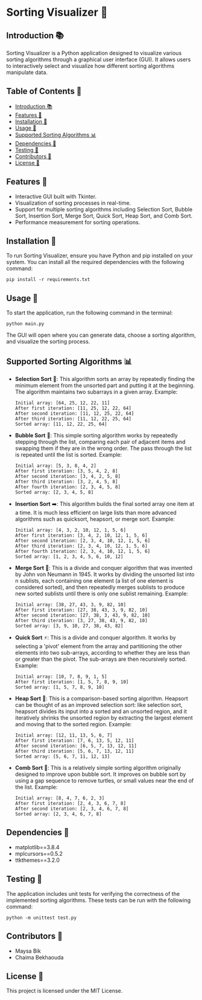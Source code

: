 # Sorting Visualizer 🔄

## Introduction 📚

Sorting Visualizer is a Python application designed to visualize various sorting algorithms through a graphical user
interface (GUI). It allows users to interactively select and visualize how different sorting algorithms manipulate data.

## Table of Contents 📑

- [Introduction 📚](#introduction-)
- [Features 🌟](#features-)
- [Installation 🔧](#installation-)
- [Usage 🚀](#usage-)
- [Supported Sorting Algorithms 📊](#supported-sorting-algorithms-)
- [Dependencies 📌](#dependencies-)
- [Testing 🧪](#testing-)
- [Contributors 👥](#contributors-)
- [License 📄](#license-)

## Features 🌟

- Interactive GUI built with Tkinter.
- Visualization of sorting processes in real-time.
- Support for multiple sorting algorithms including Selection Sort, Bubble Sort, Insertion Sort, Merge Sort, Quick Sort,
  Heap Sort, and Comb Sort.
- Performance measurement for sorting operations.

## Installation 🔧

To run Sorting Visualizer, ensure you have Python and pip installed on your system. You can install all the required
dependencies with the following command:

```
pip install -r requirements.txt
```

## Usage 🚀

To start the application, run the following command in the terminal:

```
python main.py
```

The GUI will open where you can generate data, choose a sorting algorithm, and visualize the sorting process.

## Supported Sorting Algorithms 📊

- **Selection Sort** 🔄: This algorithm sorts an array by repeatedly finding the minimum element from the unsorted part
  and putting it at the beginning. The algorithm maintains two subarrays in a given array.
  Example:
  ```
  Initial array: [64, 25, 12, 22, 11]
  After first iteration: [11, 25, 12, 22, 64]
  After second iteration: [11, 12, 25, 22, 64]
  After third iteration: [11, 12, 22, 25, 64]
  Sorted array: [11, 12, 22, 25, 64]
  ```

- **Bubble Sort** 🛁: This simple sorting algorithm works by repeatedly stepping through the list, comparing each pair of
  adjacent items and swapping them if they are in the wrong order. The pass through the list is repeated until the list
  is sorted.
  Example:
  ```
  Initial array: [5, 3, 8, 4, 2]
  After first iteration: [3, 5, 4, 2, 8]
  After second iteration: [3, 4, 2, 5, 8]
  After third iteration: [3, 2, 4, 5, 8]
  After fourth iteration: [2, 3, 4, 5, 8]
  Sorted array: [2, 3, 4, 5, 8]
  ```

- **Insertion Sort** ➡️: This algorithm builds the final sorted array one item at a time. It is much less efficient on
  large lists than more advanced algorithms such as quicksort, heapsort, or merge sort.
  Example:
  ```
  Initial array: [4, 3, 2, 10, 12, 1, 5, 6]
  After first iteration: [3, 4, 2, 10, 12, 1, 5, 6]
  After second iteration: [2, 3, 4, 10, 12, 1, 5, 6]
  After third iteration: [2, 3, 4, 10, 12, 1, 5, 6]
  After fourth iteration: [2, 3, 4, 10, 12, 1, 5, 6]
  Sorted array: [1, 2, 3, 4, 5, 6, 10, 12]
  ```

- **Merge Sort** 🧩: This is a divide and conquer algorithm that was invented by John von Neumann in 1945. It works by
  dividing the unsorted list into n sublists, each containing one element (a list of one element is considered sorted),
  and then repeatedly merges sublists to produce new sorted sublists until there is only one sublist remaining.
  Example:
  ```
  Initial array: [38, 27, 43, 3, 9, 82, 10]
  After first iteration: [27, 38, 43, 3, 9, 82, 10]
  After second iteration: [27, 38, 3, 43, 9, 82, 10]
  After third iteration: [3, 27, 38, 43, 9, 82, 10]
  Sorted array: [3, 9, 10, 27, 38, 43, 82]
  ```

- **Quick Sort** ⚡: This is a divide and conquer algorithm. It works by selecting a 'pivot' element from the array and
  partitioning the other elements into two sub-arrays, according to whether they are less than or greater than the
  pivot. The sub-arrays are then recursively sorted.
  Example:
  ```
  Initial array: [10, 7, 8, 9, 1, 5]
  After first iteration: [1, 5, 7, 8, 9, 10]
  Sorted array: [1, 5, 7, 8, 9, 10]
  ```

- **Heap Sort** 🌳: This is a comparison-based sorting algorithm. Heapsort can be thought of as an improved selection
  sort: like selection sort, heapsort divides its input into a sorted and an unsorted region, and it iteratively shrinks
  the unsorted region by extracting the largest element and moving that to the sorted region.
  Example:
  ```
  Initial array: [12, 11, 13, 5, 6, 7]
  After first iteration: [7, 6, 13, 5, 12, 11]
  After second iteration: [6, 5, 7, 13, 12, 11]
  After third iteration: [5, 6, 7, 13, 12, 11]
  Sorted array: [5, 6, 7, 11, 12, 13]
  ```

- **Comb Sort** 🧹: This is a relatively simple sorting algorithm originally designed to improve upon bubble sort. It
  improves on bubble sort by using a gap sequence to remove turtles, or small values near the end of the list.
  Example:
  ```
  Initial array: [8, 4, 7, 6, 2, 3]
  After first iteration: [2, 4, 3, 6, 7, 8]
  After second iteration: [2, 3, 4, 6, 7, 8]
  Sorted array: [2, 3, 4, 6, 7, 8]
  ```

## Dependencies 📌

- matplotlib==3.8.4
- mplcursors==0.5.2
- ttkthemes==3.2.0

## Testing 🧪

The application includes unit tests for verifying the correctness of the implemented sorting algorithms. These tests can
be run with the following command:

```
python -m unittest test.py
```

## Contributors 👥

- Maysa Bik
- Chaima Bekhaouda

## License 📄

This project is licensed under the MIT License.

